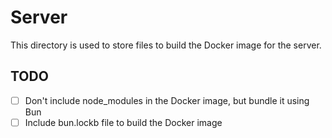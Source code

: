 # Server

This directory is used to store files to build the Docker image for the server.

## TODO

- [ ] Don't include node_modules in the Docker image, but bundle it using Bun
- [ ] Include bun.lockb file to build the Docker image
